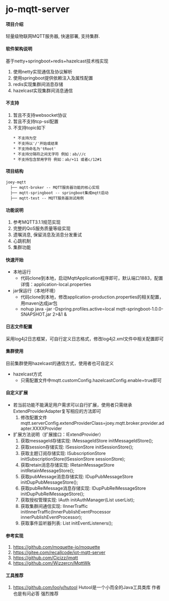 # jo-mqtt-server

#### 项目介绍
轻量级物联网MQTT服务器, 快速部署, 支持集群.

#### 软件架构说明
基于netty+springboot+redis+hazelcast技术栈实现
1. 使用netty实现通信及协议解析
2. 使用springboot提供依赖注入及属性配置
3. redis实现集群间消息存储
4. hazelcast实现集群间消息通信

#### 不支持
1. 暂且不支持websocket协议
2. 暂且不支持tcp-ssl配置
3. 不支持topic如下
    ```
    * 不支持为空
    * 不支持以'/'开始或结束
    * 不支持命名为'tRoot'
    * 不支持分隔符之间无字符 例如：ab///c
    * 不支持包含禁用字符 例如：ab/+11 或者c/12#1
    ```
#### 项目结构
```
joey-mqtt
  ├── mqtt-broker -- MQTT服务器功能的核心实现
  ├── mqtt-springboot -- springboot集成mqtt启动
  ├── mqtt-test -- MQTT服务器测试用例
```

#### 功能说明
1. 参考MQTT3.1.1规范实现
2. 完整的QoS服务质量等级实现
3. 遗嘱消息, 保留消息及消息分发重试
4. 心跳机制
5. 集群功能

#### 快速开始
- 本地运行
  - 代码clone到本地，启动MqttApplication程序即可，默认端口1883，配置详情：application-local.properties
- jar保运行（本地环境）
  - 代码clone到本地，修改application-production.properties的相关配置，用maven达成jar包
  - nohup java -jar -Dspring.profiles.active=local mqtt-springboot-1.0.0-SNAPSHOT.jar 2>&1 &

#### 日志文件配置
采用log4j2日志框架，可自行定义日志格式，修改log4j2.xml文件中相关配置即可

#### 集群使用
目前集群使用hazelcast的通信方式，使用者也可自定义
- hazelcast方式
  - 只需配置文件中mqtt.customConfig.hazelcastConfig.enable=true即可

#### 自定义扩展
- 若当前功能不能满足用户需求可以自行扩展，使用者只需继承ExtendProviderAdapter复写相应的方法即可
  1. 修改配置文件mqtt.serverConfig.extendProviderClass=joey.mqtt.broker.provider.adapter.XXXXProvider
- 扩展方法说明（扩展接口：IExtendProvider）
  1. 获取messageId存储实现: IMessageIdStore initMessageIdStore();
  2. 获取session存储实现: ISessionStore initSessionStore();
  3. 获取主题订阅存储实现: ISubscriptionStore initSubscriptionStore(ISessionStore sessionStore);
  4. 获取retain消息存储实现: IRetainMessageStore initRetainMessageStore();
  5. 获取pubMessage消息存储实现: IDupPubMessageStore initDupPubMessageStore();
  6. 获取pubRelMessage消息存储实现: IDupPubRelMessageStore initDupPubRelMessageStore();
  7. 获取授权管理实现: IAuth initAuthManager(List<AuthUser> userList);
  8. 获取集群间通信实现: IInnerTraffic initInnerTraffic(InnerPublishEventProcessor innerPublishEventProcessor);
  9. 获取事件监听器列表: List<IEventListener> initEventListeners();
  
#### 参考实现
1. https://github.com/moquette-io/moquette
2. https://gitee.com/recallcode/iot-mqtt-server
3. https://github.com/Cicizz/jmqtt
4. https://github.com/Wizzercn/MqttWk

#### 工具推荐
1. https://github.com/looly/hutool Hutool是一个小而全的Java工具类库 作者也是有问必答 强烈推荐
